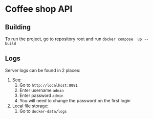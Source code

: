 # Coffee shop API

## Building

To run the project, go to repository root and run `docker compose 
up --build`

## Logs

Server logs can be found in 2 places:

1. Seq:
   1. Go to `http://localhost:8081`
   2. Enter username `admin`
   3. Enter password `admin`
   4. You will need to change the password on the first login
2. Local file storage:
   1. Go to `docker-data/logs`
